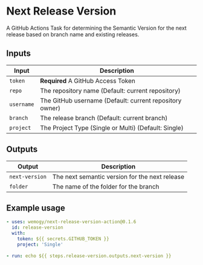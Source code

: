 # Next Release Version

A GitHub Actions Task for determining the Semantic Version for the next release based on branch name and existing releases.

## Inputs

| Input | Description |
|-|-|
| `token` | **Required** A GitHub Access Token |
| `repo` | The repository name (Default: current repository) |
| `username` | The GitHub username (Default: current repository owner) |
| `branch` | The release branch (Default: current branch) |
| `project` | The Project Type (Single or Multi) (Default: Single) |

## Outputs

| Output | Description |
|-|-|
| `next-version` | The next semantic version for the next release |
| `folder` | The name of the folder for the branch |

## Example usage

```yaml
- uses: wemogy/next-release-version-action@0.1.6
  id: release-version
  with:    
    token: ${{ secrets.GITHUB_TOKEN }}
    project: 'Single'
    
- run: echo ${{ steps.release-version.outputs.next-version }}
```

